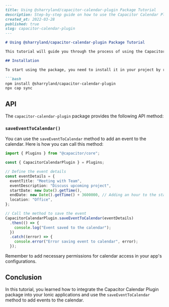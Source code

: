 ```markdown
---
title: Using @sharryland/capacitor-calendar-plugin Package Tutorial
description: Step-by-step guide on how to use the Capacitor Calendar Plugin package from @sharryland in your Ionic applications.
created_at: 2022-03-28
published: true
slug: capacitor-calendar-plugin
---

# Using @sharryland/capacitor-calendar-plugin Package Tutorial

This tutorial will guide you through the process of using the Capacitor Calendar Plugin package from @sharryland in your Ionic applications.

## Installation

To start using the package, you need to install it in your project by running the following command:

```bash
npm install @sharryland/capacitor-calendar-plugin
npx cap sync
```

## API

The `capacitor-calendar-plugin` package provides the following API method:

### `saveEventToCalendar()`

You can use the `saveEventToCalendar` method to add an event to the calendar. Here is how you can call this method:

```typescript
import { Plugins } from "@capacitor/core";

const { CapacitorCalendarPlugin } = Plugins;

// Define the event details
const eventDetails = {
  eventTitle: "Meeting with Team",
  eventDescription: "Discuss upcoming project",
  startDate: new Date().getTime(),
  endDate: new Date().getTime() + 3600000, // Adding an hour to the start date,
  location: "Office",
};

// Call the method to save the event
CapacitorCalendarPlugin.saveEventToCalendar(eventDetails)
  .then(() => {
    console.log("Event saved to the calendar");
  })
  .catch((error) => {
    console.error("Error saving event to calendar", error);
  });
```

Remember to add necessary permissions for calendar access in your app's configurations.

## Conclusion

In this tutorial, you learned how to integrate the Capacitor Calendar Plugin package into your Ionic applications and use the `saveEventToCalendar` method to add events to the calendar.
```
